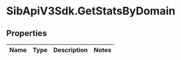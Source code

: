 # SibApiV3Sdk.GetStatsByDomain

## Properties
Name | Type | Description | Notes
------------ | ------------- | ------------- | -------------


